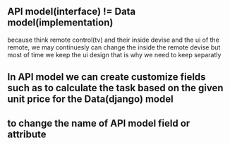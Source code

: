 ## API model(interface) != Data model(implementation)
because think remote control(tv) and their inside devise and the ui of the remote, we may continuesly can change the inside the remote devise but most of time we keep the ui design that is why we need to keep separatly
## In API model we can create customize fields such as to calculate the task based on the given unit price for the Data(django) model
## to change the name of API model field or attribute 
```sourc="name_of_Data_model_field_reference)